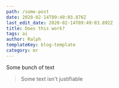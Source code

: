 ```yaml
---
path: /some-post
date: 2020-02-14T09:49:03.876Z
last_edit_date: 2020-02-14T09:49:03.892Z
title: Does this work?
tags: ai
author: Ralph
templateKey: blog-template
category: mr
---
```

Some bunch of text

> Some text isn't justifiable
